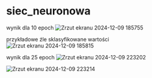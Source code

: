 # siec_neuronowa

wynik dla 10 epoch
![Zrzut ekranu 2024-12-09 185755](https://github.com/user-attachments/assets/02378db9-5c95-42bc-a08f-70cc52c5ceac)

przykładowe źle sklasyfikowane wartości
![Zrzut ekranu 2024-12-09 185815](https://github.com/user-attachments/assets/c926540d-5629-4f6b-b5a1-4a81f9b9caca)


wynik dla 25 epoch
![Zrzut ekranu 2024-12-09 223202](https://github.com/user-attachments/assets/6d3a04b7-ec3f-4066-8540-32d8037af4ba)

![Zrzut ekranu 2024-12-09 223214](https://github.com/user-attachments/assets/90e2ca3c-1356-46c7-8ee7-acc8d8d9c76d)
